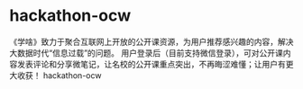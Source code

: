 # hackathon-ocw
《学啥》致力于聚合互联网上开放的公开课资源，为用户推荐感兴趣的内容，解决大数据时代“信息过载”的问题。 用户登录后（目前支持微信登录），可对公开课内容发表评论和分享微笔记，让名校的公开课重点突出，不再晦涩难懂；让用户有更大收获！
hackathon-ocw

